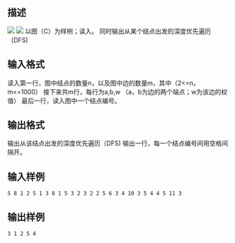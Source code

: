 ## 描述

<img border=0 src=http://127.0.0.1:80/JudgeOnline/images/P1561_1.jpg > <img border=0 src=http://127.0.0.1:80/JudgeOnline/images/P1561_2.jpg > 以图（C）为样栵；读入。 同时输出从某个结点出发的深度优先遍历（DFS) 

## 输入格式

读入第一行，图中结点的数量n，以及图中边的数量m，其中（2<=n，m<=1000） 接下来共m行，每行为a,b,w （a，b为边的两个端点；w为该边的权值） 最后一行，读入图中一个结点编号。

## 输出格式

输出从该结点出发的深度优先遍历（DFS) 输出一行，每一个结点编号间用空格间隔开。

## 输入样例

```plaintext
5 8 1 2 5 1 3 8 1 5 3 2 3 2 2 5 6 3 4 10 3 5 4 4 5 11 3
```

## 输出样例

```plaintext
3 1 2 5 4 
```



 



 

